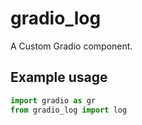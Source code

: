
# gradio_log
A Custom Gradio component.

## Example usage

```python
import gradio as gr
from gradio_log import log
```
